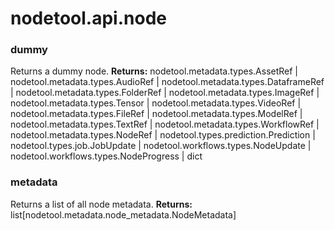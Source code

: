 # nodetool.api.node

### dummy

Returns a dummy node.
**Returns:** nodetool.metadata.types.AssetRef | nodetool.metadata.types.AudioRef | nodetool.metadata.types.DataframeRef | nodetool.metadata.types.FolderRef | nodetool.metadata.types.ImageRef | nodetool.metadata.types.Tensor | nodetool.metadata.types.VideoRef | nodetool.metadata.types.FileRef | nodetool.metadata.types.ModelRef | nodetool.metadata.types.TextRef | nodetool.metadata.types.WorkflowRef | nodetool.metadata.types.NodeRef | nodetool.types.prediction.Prediction | nodetool.types.job.JobUpdate | nodetool.workflows.types.NodeUpdate | nodetool.workflows.types.NodeProgress | dict

### metadata

Returns a list of all node metadata.
**Returns:** list[nodetool.metadata.node_metadata.NodeMetadata]

